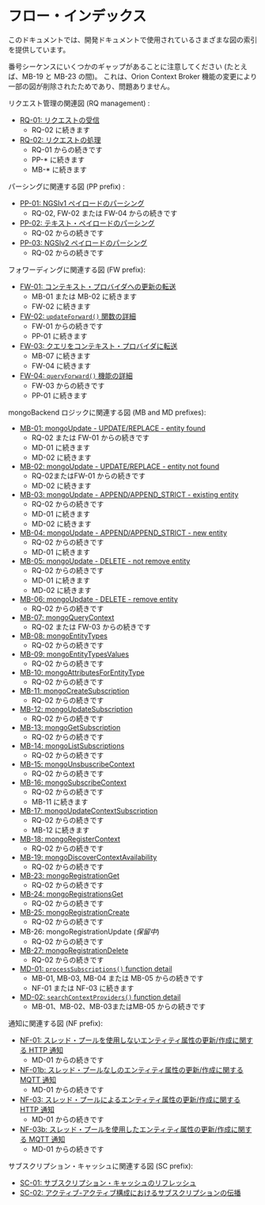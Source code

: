 # フロー・インデックス

このドキュメントでは、開発ドキュメントで使用されているさまざまな図の索引を提供しています。

番号シーケンスにいくつかのギャップがあることに注意してください (たとえば、MB-19 と MB-23 の間)。
これは、Orion Context Broker 機能の変更により一部の図が削除されたためであり、問題ありません。

リクエスト管理の関連図  (RQ management) : 

* [RQ-01: リクエストの受信](sourceCode.md#flow-rq-01)
	* RQ-02 に続きます
* [RQ-02: リクエストの処理](sourceCode.md#flow-rq-02)
	* RQ-01 からの続きです
	* PP-* に続きます
	* MB-* に続きます

パーシングに関連する図 (PP prefix) : 

* [PP-01: NGSIv1 ペイロードのパーシング](jsonParse.md#flow-pp-01)
    * RQ-02, FW-02 または FW-04 からの続きです
* [PP-02: テキスト・ペイロードのパーシング](sourceCode.md#flow-pp-02)
    * RQ-02 からの続きです
* [PP-03: NGSIv2 ペイロードのパーシング](jsonParseV2.md#flow-pp-03)
    * RQ-02 からの続きです

フォワーディングに関連する図 (FW prefix):

* [FW-01: コンテキスト・プロバイダへの更新の転送](cprs.md#flow-fw-01)
	* MB-01 または MB-02 に続きます
	* FW-02 に続きます
* [FW-02: `updateForward()` 関数の詳細](cprs.md#flow-fw-02)
	* FW-01 からの続きです
	* PP-01 に続きます
* [FW-03: クエリをコンテキスト・プロバイダに転送](cprs.md#flow-fw-03)
	* MB-07 に続きます
	* FW-04 に続きます
* [FW-04: `queryForward()` 機能の詳細](cprs.md#flow-fw-04)
	* FW-03 からの続きです
	* PP-01 に続きます

mongoBackend ロジックに関連する図 (MB and MD prefixes):

* [MB-01: mongoUpdate - UPDATE/REPLACE - entity found](mongoBackend.md#flow-mb-01)
    * RQ-02 または FW-01 からの続きです
    * MD-01 に続きます
    * MD-02 に続きます
* [MB-02: mongoUpdate - UPDATE/REPLACE - entity not found](mongoBackend.md#flow-mb-02)
    * RQ-02またはFW-01 からの続きです
    * MD-02 に続きます
* [MB-03: mongoUpdate - APPEND/APPEND_STRICT - existing entity](mongoBackend.md#flow-mb-03)
    * RQ-02 からの続きです
    * MD-01 に続きます
    * MD-02 に続きます
* [MB-04: mongoUpdate - APPEND/APPEND_STRICT - new entity](mongoBackend.md#flow-mb-04)
    * RQ-02 からの続きです
    * MD-01 に続きます
* [MB-05: mongoUpdate - DELETE - not remove entity](mongoBackend.md#flow-mb-05)
    * RQ-02 からの続きです
    * MD-01 に続きます
    * MD-02 に続きます
* [MB-06: mongoUpdate - DELETE - remove entity](mongoBackend.md#flow-mb-06)
    * RQ-02 からの続きです
* [MB-07: mongoQueryContext](mongoBackend.md#flow-mb-07)
    * RQ-02 または FW-03 からの続きです
* [MB-08: mongoEntityTypes](mongoBackend.md#flow-mb-08)
    * RQ-02 からの続きです
* [MB-09: mongoEntityTypesValues](mongoBackend.md#flow-mb-09)
    * RQ-02 からの続きです
* [MB-10: mongoAttributesForEntityType](mongoBackend.md#flow-mb-10)
    * RQ-02 からの続きです
* [MB-11: mongoCreateSubscription](mongoBackend.md#flow-mb-11)
    * RQ-02 からの続きです
* [MB-12: mongoUpdateSubscription](mongoBackend.md#flow-mb-12)
    * RQ-02 からの続きです
* [MB-13: mongoGetSubscription](mongoBackend.md#flow-mb-13)
    * RQ-02 からの続きです
* [MB-14: mongoListSubscriptions](mongoBackend.md#flow-mb-14)
    * RQ-02 からの続きです
* [MB-15: mongoUnsbuscribeContext](mongoBackend.md#flow-mb-15)
    * RQ-02 からの続きです
* [MB-16: mongoSubscribeContext](mongoBackend.md#flow-mb-16)
    * RQ-02 からの続きです
    * MB-11 に続きます
* [MB-17: mongoUpdateContextSubscription](mongoBackend.md#flow-mb-17)
    * RQ-02 からの続きです
    * MB-12 に続きます
* [MB-18: mongoRegisterContext](mongoBackend.md#flow-mb-18)
    * RQ-02 からの続きです
* [MB-19: mongoDiscoverContextAvailability](mongoBackend.md#flow-mb-19)
    * RQ-02 からの続きです
* [MB-23: mongoRegistrationGet](mongoBackend.md#flow-mb-23)
    * RQ-02 からの続きです
* [MB-24: mongoRegistrationsGet](mongoBackend.md#flow-mb-24)
    * RQ-02 からの続きです
* [MB-25: mongoRegistrationCreate](mongoBackend.md#flow-mb-25)
    * RQ-02 からの続きです
* MB-26: mongoRegistrationUpdate (*保留中*)
    * RQ-02 からの続きです
* [MB-27: mongoRegistrationDelete](mongoBackend.md#flow-mb-27)
    * RQ-02 からの続きです
* [MD-01: `processSubscriptions()` function detail](mongoBackend.md#flow-md-01)
    * MB-01, MB-03, MB-04 または MB-05 からの続きです
    * NF-01 または NF-03 に続きます
* [MD-02: `searchContextProviders()` function detail](mongoBackend.md#flow-md-02)
    * MB-01、MB-02、MB-03またはMB-05 からの続きです

通知に関連する図 (NF prefix): 

* [NF-01: スレッド・プールを使用しないエンティティ属性の更新/作成に関する HTTP 通知](sourceCode.md#flow-nf-01)
  * MD-01 からの続きです
* [NF-01b: スレッド・プールなしのエンティティ属性の更新/作成に関する MQTT 通知](sourceCode.md#flow-nf-01b)
  * MD-01 からの続きです
* [NF-03: スレッド・プールによるエンティティ属性の更新/作成に関する HTTP 通知](sourceCode.md#flow-nf-03)
  * MD-01 からの続きです
* [NF-03b: スレッド・プールを使用したエンティティ属性の更新/作成に関する MQTT 通知](sourceCode.md#flow-nf-03b)
  * MD-01 からの続きです

サブスクリプション・キャッシュに関連する図 (SC prefix):

* [SC-01: サブスクリプション・キャッシュのリフレッシュ](subscriptionCache.md#flow-sc-01)
* [SC-02: アクティブ-アクティブ構成におけるサブスクリプションの伝播](subscriptionCache.md#flow-sc-02)
